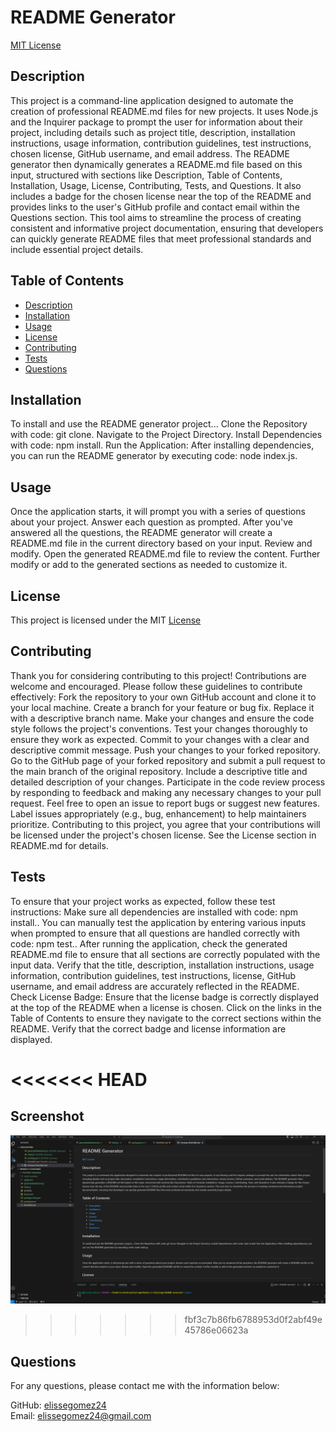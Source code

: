 # README Generator

  [MIT License](license.txt)

## Description

This project is a command-line application designed to automate the creation of professional README.md files for new projects. It uses Node.js and the Inquirer package to prompt the user for information about their project, including details such as project title, description, installation instructions, usage information, contribution guidelines, test instructions, chosen license, GitHub username, and email address. The README generator then dynamically generates a README.md file based on this input, structured with sections like Description, Table of Contents, Installation, Usage, License, Contributing, Tests, and Questions. It also includes a badge for the chosen license near the top of the README and provides links to the user's GitHub profile and contact email within the Questions section. This tool aims to streamline the process of creating consistent and informative project documentation, ensuring that developers can quickly generate README files that meet professional standards and include essential project details. 

## Table of Contents

- [Description](#description)
- [Installation](#installation)
- [Usage](#usage)
- [License](#license)
- [Contributing](#contributing)
- [Tests](#tests)
- [Questions](#questions)

## Installation

To install and use the README generator project... Clone the Repository with code: git clone. Navigate to the Project Directory. Install Dependencies with code: npm install. Run the Application: After installing dependencies, you can run the README generator by executing code: node index.js.

## Usage

Once the application starts, it will prompt you with a series of questions about your project. Answer each question as prompted. After you've answered all the questions, the README generator will create a README.md file in the current directory based on your input. Review and modify. Open the generated README.md file to review the content. Further modify or add to the generated sections as needed to customize it. 

## License

This project is licensed under the MIT [License](license.txt)

## Contributing

Thank you for considering contributing to this project! Contributions are welcome and encouraged. Please follow these guidelines to contribute effectively: Fork the repository to your own GitHub account and clone it to your local machine. Create a branch for your feature or bug fix. Replace it with a descriptive branch name. Make your changes and ensure the code style follows the project's conventions. Test your changes thoroughly to ensure they work as expected. Commit to your changes with a clear and descriptive commit message. Push your changes to your forked repository. Go to the GitHub page of your forked repository and submit a pull request to the main branch of the original repository. Include a descriptive title and detailed description of your changes. Participate in the code review process by responding to feedback and making any necessary changes to your pull request. Feel free to open an issue to report bugs or suggest new features. Label issues appropriately (e.g., bug, enhancement) to help maintainers prioritize. Contributing to this project, you agree that your contributions will be licensed under the project's chosen license. See the License section in README.md for details. 

## Tests

To ensure that your project works as expected, follow these test instructions: Make sure all dependencies are installed with code: npm install.. You can manually test the application by entering various inputs when prompted to ensure that all questions are handled correctly with code: npm test.. After running the application, check the generated README.md file to ensure that all sections are correctly populated with the input data. Verify that the title, description, installation instructions, usage information, contribution guidelines, test instructions, license, GitHub username, and email address are accurately reflected in the README. Check License Badge: Ensure that the license badge is correctly displayed at the top of the README when a license is chosen. Click on the links in the Table of Contents to ensure they navigate to the correct sections within the README. Verify that the correct badge and license information are displayed. 

<<<<<<< HEAD
=======
## Screenshot 
![alt text](README.png) 

>>>>>>> fbf3c7b86fb6788953d0f2abf49e45786e06623a
## Questions

For any questions, please contact me with the information below:

GitHub: [elissegomez24](https://github.com/elissegomez24)  
Email: elissegomez24@gmail.com 

